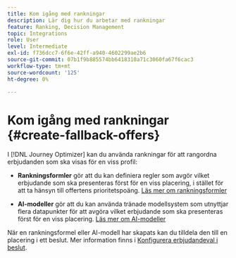 ```yaml
---
title: Kom igång med rankningar
description: Lär dig hur du arbetar med rankningar
feature: Ranking, Decision Management
topic: Integrations
role: User
level: Intermediate
exl-id: f736dcc7-6f6e-42ff-a940-4602299ae2b6
source-git-commit: 07b1f9b885574bb6418310a71c3060fa67f6cac3
workflow-type: tm+mt
source-wordcount: '125'
ht-degree: 0%

---
```


# Kom igång med rankningar {#create-fallback-offers}

I [!DNL Journey Optimizer] kan du använda rankningar för att rangordna erbjudanden som ska visas för en viss profil:

* **Rankningsformler** gör att du kan definiera regler som avgör vilket erbjudande som ska presenteras först för en viss placering, i stället för att ta hänsyn till offertens prioritetspoäng. [Läs mer om rankningsformler](create-ranking-formulas.md)

* **AI-modeller** gör att du kan använda tränade modellsystem som utnyttjar flera datapunkter för att avgöra vilket erbjudande som ska presenteras först för en viss placering. [Läs mer om AI-modeller](ai-models.md)

När en rankningsformel eller AI-modell har skapats kan du tilldela den till en placering i ett beslut. Mer information finns i [Konfigurera erbjudandeval i beslut](../offer-activities/configure-offer-selection.md).

